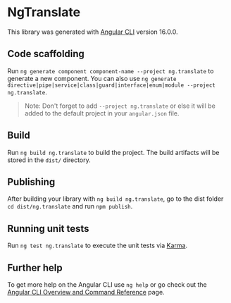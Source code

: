 # NgTranslate

This library was generated with [Angular CLI](https://github.com/angular/angular-cli) version 16.0.0.

## Code scaffolding

Run `ng generate component component-name --project ng.translate` to generate a new component. You can also use `ng generate directive|pipe|service|class|guard|interface|enum|module --project ng.translate`.
> Note: Don't forget to add `--project ng.translate` or else it will be added to the default project in your `angular.json` file. 

## Build

Run `ng build ng.translate` to build the project. The build artifacts will be stored in the `dist/` directory.

## Publishing

After building your library with `ng build ng.translate`, go to the dist folder `cd dist/ng.translate` and run `npm publish`.

## Running unit tests

Run `ng test ng.translate` to execute the unit tests via [Karma](https://karma-runner.github.io).

## Further help

To get more help on the Angular CLI use `ng help` or go check out the [Angular CLI Overview and Command Reference](https://angular.io/cli) page.
